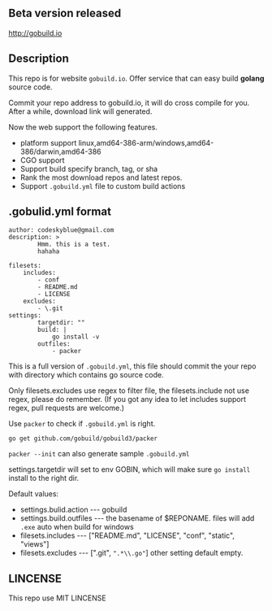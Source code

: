 ## Beta version released

<http://gobuild.io>

## Description
This repo is for website `gobuild.io`. Offer service that can easy build **golang** source code.

Commit your repo address to gobuild.io, it will do cross compile for you. 
After a while, download link will generated.

Now the web support the following features.

* platform support linux,amd64-386-arm/windows,amd64-386/darwin,amd64-386
* CGO support
* Support build specify branch, tag, or sha
* Rank the most download repos and latest repos.
* Support `.gobuild.yml` file to custom build actions

## .gobulid.yml format

```
author: codeskyblue@gmail.com
description: >
        Hmm. this is a test.
        hahaha

filesets:
    includes:
        - conf
        - README.md
        - LICENSE
    excludes:
        - \.git
settings:
        targetdir: ""
        build: |
            go install -v
        outfiles:
            - packer
```
This is a full version of `.gobuild.yml`, this file should commit the your repo with directory which contains go source code.

Only filesets.excludes use regex to filter file, the filesets.include not use regex, please do remember.
(If you got any idea to let includes support regex, pull requests are welcome.)

Use `packer` to check if `.gobuild.yml` is right.

	go get github.com/gobuild/gobuild3/packer

`packer --init` can also generate sample `.gobuild.yml`

settings.targetdir will set to env GOBIN, which will make sure `go install` install to the right dir.

Default values:

* settings.bulid.action --- gobuild
* settings.build.outfiles --- the basename of $REPONAME. files will add `.exe` auto when build for windows
* filesets.includes --- ["README.md", "LICENSE", "conf", "static", "views"]
* filesets.excludes --- ["\.git", `".*\\.go"`]
other setting default empty.

## LINCENSE
This repo use MIT LINCENSE
